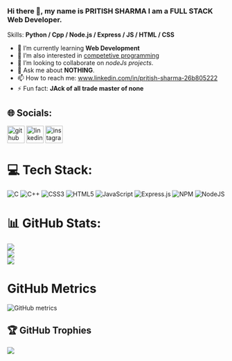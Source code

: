 ### Hi there 👋, my name is **PRITISH SHARMA** I am a FULL STACK Web Developer.


Skills: **Python / Cpp / Node.js / Express / JS / HTML / CSS**

- 🌱 I’m currently learning **Web Development**
- 🔭 I’m also interested in [competetive programming](https://www.codechef.com/users/cpppritish_1)
- 👯 I’m looking to collaborate on _nodeJs projects_.
- 💬 Ask me about **NOTHING**.
- 📫 How to reach me: www.linkedin.com/in/pritish-sharma-26b805222
- ⚡ Fun fact: **JAck of all trade master of none**

## 🌐 Socials:

[<img src='https://cdn.jsdelivr.net/npm/simple-icons@3.0.1/icons/github.svg' alt='github' height='40'>](https://github.com/pritish1906) [<img src='https://cdn.jsdelivr.net/npm/simple-icons@3.0.1/icons/linkedin.svg' alt='linkedin' height='40'>](www.linkedin.com/in/pritish-sharma-26b805222) [<img src='https://cdn.jsdelivr.net/npm/simple-icons@3.0.1/icons/instagram.svg' alt='instagram' height='40'>](https://www.instagram.com/pritish_the_great_12/)

# 💻 Tech Stack:

![C](https://img.shields.io/badge/c-%2300599C.svg?style=for-the-badge&logo=c&logoColor=white) ![C++](https://img.shields.io/badge/c++-%2300599C.svg?style=for-the-badge&logo=c%2B%2B&logoColor=white) ![CSS3](https://img.shields.io/badge/css3-%231572B6.svg?style=for-the-badge&logo=css3&logoColor=white) ![HTML5](https://img.shields.io/badge/html5-%23E34F26.svg?style=for-the-badge&logo=html5&logoColor=white) ![JavaScript](https://img.shields.io/badge/javascript-%23323330.svg?style=for-the-badge&logo=javascript&logoColor=%23F7DF1E) ![Express.js](https://img.shields.io/badge/express.js-%23404d59.svg?style=for-the-badge&logo=express&logoColor=%2361DAFB) ![NPM](https://img.shields.io/badge/NPM-%23000000.svg?style=for-the-badge&logo=npm&logoColor=white) ![NodeJS](https://img.shields.io/badge/node.js-6DA55F?style=for-the-badge&logo=node.js&logoColor=white)

# 📊 GitHub Stats:

![](https://github-readme-stats.vercel.app/api?username=pritish1906&theme=tokyonight&hide_border=false&include_all_commits=true&count_private=true)<br/>
![](https://github-readme-streak-stats.herokuapp.com/?user=pritish1906&theme=tokyonight&hide_border=false)<br/>
![](https://github-readme-stats.vercel.app/api/top-langs/?username=pritish1906&theme=tokyonight&hide_border=false&include_all_commits=true&count_private=true&layout=compact)

# GitHub Metrics

![GitHub metrics](https://metrics.lecoq.io/pritish1906)

## 🏆 GitHub Trophies

![](https://github-profile-trophy.vercel.app/?username=pritish1906&theme=tokyonight&no-frame=false&no-bg=true&margin-w=4)

